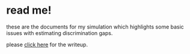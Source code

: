 # read me!

these are the documents for my simulation which highlights some basic issues with estimating discrimination gaps.

please [click here](https://raw.githack.com/rcberg/labor-economics/master/discrimination_simulation/discrimination_sim.html) for the writeup.
